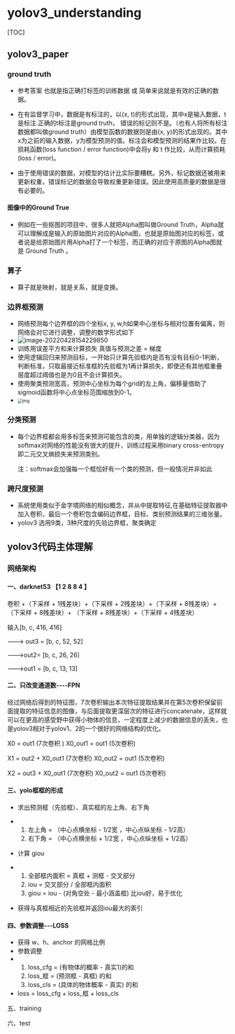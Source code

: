 # yolov3_understanding

[TOC]



## yolov3_paper



### ground truth

- 参考答案  也就是指正确打标签的训练数据 或 简单来说就是有效的正确的数据。

- 在有监督学习中，数据是有标注的，以(x, t)的形式出现，其中x是输入数据，t是标注.正确的t标注是ground truth， 错误的标记则不是。（也有人将所有标注数据都叫做ground truth）由模型函数的数据则是由(x, y)的形式出现的。其中x为之前的输入数据，y为模型预测的值。标注会和模型预测的结果作比较。在损耗函数(loss function / error function)中会将y 和 t 作比较，从而计算损耗(loss / error)。

- 由于使用错误的数据，对模型的估计比实际要糟糕。另外，标记数据还被用来更新权重，错误标记的数据会导致权重更新错误。因此使用高质量的数据是很有必要的。

#### 图像中的Ground True

- 例如在一些抠图的项目中，很多人就把Alpha图叫做Ground Truth，Alpha就可以理解成是输入的原始图片对应的Alpha图，也就是原始图对应的标签，或者说是给原始图片用Alpha打了一个标签，而正确的对应于原图的Alpha图就是 Ground Truth 。



### 算子

- 算子就是映射，就是关系，就是变换。



### 边界框预测

- 网络预测每个边界框的四个坐标x, y, w,h如果中心坐标与相对位置有偏离，则网络会对它进行调整，调整的数学形式如下
- ![image-20220428154229850](C:\Users\Happy\AppData\Roaming\Typora\typora-user-images\image-20220428154229850.png)
- 训练用误差平方和来计算损失  真值与预测之差 = 梯度
- 使用逻辑回归来预测目标，一开始只计算先验框内是否有没有目标0-1判断，判断标准，只取最接近标准框的先验框为1再计算损失，即使还有其他框重叠层度超过阈值也是为0且不会计算损失。
- 使用聚类预测宽高，预测中心坐标为每个grid的左上角，偏移量借助了sigmoid函数将中心点坐标范围缩放到0-1。
- <img src="https://img-blog.csdnimg.cn/20200731170846430.png?x-oss-process=image/watermark,type_ZmFuZ3poZW5naGVpdGk,shadow_10,text_aHR0cHM6Ly9ibG9nLmNzZG4ubmV0L0p3ZW54dWU=,size_16,color_FFFFFF,t_70" alt="img" style="zoom: 67%;" />



### 分类预测

- 每个边界框都会用多标签来预测可能包含的类，用单独的逻辑分类器，因为softmax对网络的性能没有很大的提升，训练过程采用binary cross-entropy即二元交叉熵损失来预测类别。

  注：softmax会加强每一个框恰好有一个类的预测，但一般情况并非如此

### 跨尺度预测

- 系统使用类似于金字塔网络的相似概念，并从中提取特征,在基础特征提取器中加入卷积，最后一个卷积包含编码边界框，目标、类别预测结果的三维张量。
- yolov3 选用9类，3种尺度的先验边界框，聚类确定





## yolov3代码主体理解

### 网络架构 

#### 一、darknet53 【1 2 8 8 4 】

卷积 +（下采样 + 1残差块）+（下采样 + 2残差块）+（下采样 + 8残差块）+（下采样 + 8残差块）+ （下采样 + 8残差块）+（下采样 + 4残差块）

输入[b, c, 416, 416]

---> out3 = [b, c, 52, 52]

--->out2= [b, c, 26, 26]

--->out1 = [b, c, 13, 13]

#### 二、只改变通道数----FPN

经过网络后得到的特征图，7次卷积输出本次特征提取结果并在第5次卷积保留前面提取的特征信息的图像，与后面提取更深层次的特征进行concatenate，这样就可以在更高的感受野中获得小物体的信息，一定程度上减少的数据信息的丢失，也是yolov3相对于yolov1、2的一个很好的网络结构的优化。

X0 = out1  (7次卷积 )                    X0_out1 = out1  (5次卷积)

X1 = out2 + X0_out1  (7次卷积)    X0_out2 = out1  (5次卷积)

X2 = out3 + X0_out1  (7次卷积)    X0_out2 = out1  (5次卷积)



#### 三、yolo框框的形成

- 求出预测框（先验框）、真实框的左上角、右下角

- 1. 左上角 = （中心点横坐标 - 1/2宽 ，中心点纵坐标 - 1/2高）
  2. 右下角 = （中心点横坐标 + 1/2宽 ，中心点纵坐标 + 1/2高）

- 计算 giou
- 1. 全部框内面积 = 真框 + 测框 - 交叉部分
  2. iou = 交叉部分 / 全部框内面积
  3. giou = iou - (对角空处 - 最小涵盖框)  比iou好，易于优化
- 获得与真框相近的先验框并返回iou最大的索引



#### 四、参数调整---LOSS

- 获得 w、h、anchor 的网格比例
- 参数调整
- 1. loss_cfg = (有物体的概率 - 真实1)的和
  2. loss_框 = (预测框 - 真框) 的和
  3. loss_cls = (具体的物体概率 - 真实) 的和
- loss = loss_cfg + loss_框 + loss_cls

五、training

六、test

